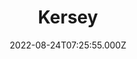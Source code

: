 ---
date: 2022-08-24T07:25:55.000Z
title: Kersey
latitude: 52.059417526606396
longitude: 0.9163821641734777
category: checkin
---